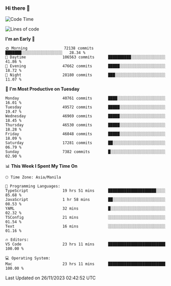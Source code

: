 ### Hi there 👋

<!--START_SECTION:waka-->
![Code Time](http://img.shields.io/badge/Code%20Time-4%2C578%20hrs%205%20mins-blue)

![Lines of code](https://img.shields.io/badge/From%20Hello%20World%20I%27ve%20Written-107.7%20million%20lines%20of%20code-blue)

**I'm an Early 🐤** 

```text
🌞 Morning                72138 commits       ███████░░░░░░░░░░░░░░░░░░   28.34 % 
🌆 Daytime                106563 commits      ██████████░░░░░░░░░░░░░░░   41.86 % 
🌃 Evening                47662 commits       █████░░░░░░░░░░░░░░░░░░░░   18.72 % 
🌙 Night                  28180 commits       ███░░░░░░░░░░░░░░░░░░░░░░   11.07 % 
```
📅 **I'm Most Productive on Tuesday** 

```text
Monday                   40761 commits       ████░░░░░░░░░░░░░░░░░░░░░   16.01 % 
Tuesday                  49572 commits       █████░░░░░░░░░░░░░░░░░░░░   19.47 % 
Wednesday                46969 commits       █████░░░░░░░░░░░░░░░░░░░░   18.45 % 
Thursday                 46530 commits       █████░░░░░░░░░░░░░░░░░░░░   18.28 % 
Friday                   46048 commits       █████░░░░░░░░░░░░░░░░░░░░   18.09 % 
Saturday                 17281 commits       ██░░░░░░░░░░░░░░░░░░░░░░░   06.79 % 
Sunday                   7382 commits        █░░░░░░░░░░░░░░░░░░░░░░░░   02.90 % 
```


📊 **This Week I Spent My Time On** 

```text
🕑︎ Time Zone: Asia/Manila

💬 Programming Languages: 
TypeScript               19 hrs 51 mins      █████████████████████░░░░   85.68 % 
JavaScript               1 hr 58 mins        ██░░░░░░░░░░░░░░░░░░░░░░░   08.53 % 
YAML                     32 mins             █░░░░░░░░░░░░░░░░░░░░░░░░   02.32 % 
TSConfig                 21 mins             ░░░░░░░░░░░░░░░░░░░░░░░░░   01.54 % 
Text                     16 mins             ░░░░░░░░░░░░░░░░░░░░░░░░░   01.16 % 

🔥 Editors: 
VS Code                  23 hrs 11 mins      █████████████████████████   100.00 % 

💻 Operating System: 
Mac                      23 hrs 11 mins      █████████████████████████   100.00 % 
```


 Last Updated on 26/11/2023 02:42:52 UTC
<!--END_SECTION:waka-->


<!--
**rad182/rad182** is a ✨ _special_ ✨ repository because its `README.md` (this file) appears on your GitHub profile.

Here are some ideas to get you started:

- 🔭 I’m currently working on ...
- 🌱 I’m currently learning ...
- 👯 I’m looking to collaborate on ...
- 🤔 I’m looking for help with ...
- 💬 Ask me about ...
- 📫 How to reach me: ...
- 😄 Pronouns: ...
- ⚡ Fun fact: ...
-->
